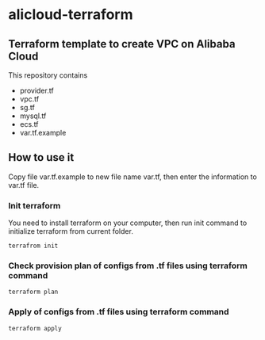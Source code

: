 # alicloud-terraform

## Terraform template to create VPC on Alibaba Cloud

This repository contains

- provider.tf
- vpc.tf
- sg.tf
- mysql.tf
- ecs.tf
- var.tf.example

## How to use it

Copy file var.tf.example to new file name var.tf, then enter the information to var.tf file.

### Init terraform

You need to install terraform on your computer, then run init command to initialize terraform from current folder.

```
terrafrom init
```

### Check provision plan of configs from .tf files using terraform command

```
terraform plan
```

### Apply of configs from .tf files using terraform command

```
terraform apply
```
